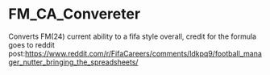 # FM_CA_Convereter
Converts FM(24) current ability to a fifa style overall, credit for the formula goes to reddit post:https://www.reddit.com/r/FifaCareers/comments/ldkpq9/football_manager_nutter_bringing_the_spreadsheets/
